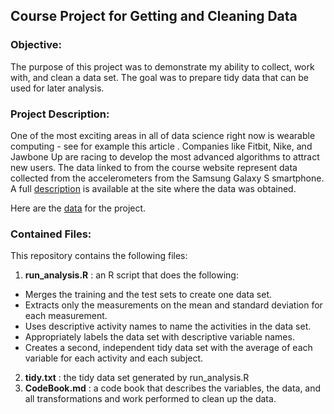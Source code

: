 ## Course Project for Getting and Cleaning Data

### Objective:

The purpose of this project was to demonstrate my ability to collect, work with, and clean a data set. The goal was to prepare tidy data that can be used for later analysis. 


### Project Description:

One of the most exciting areas in all of data science right now is wearable computing - see for example this article . Companies like Fitbit, Nike, and Jawbone Up are racing to develop the most advanced algorithms to attract new users. The data linked to from the course website represent data collected from the accelerometers from the Samsung Galaxy S smartphone. A full [description](http://archive.ics.uci.edu/ml/datasets/Human+Activity+Recognition+Using+Smartphones ) is available at the site where the data was obtained.

Here are the [data](https://d396qusza40orc.cloudfront.net/getdata%2Fprojectfiles%2FUCI%20HAR%20Dataset.zip ) for the project.


### Contained Files:

This repository contains the following files: 

1. **run_analysis.R** : an R script that does the following:
  - Merges the training and the test sets to create one data set.
  - Extracts only the measurements on the mean and standard deviation for each measurement.
  - Uses descriptive activity names to name the activities in the data set.
  - Appropriately labels the data set with descriptive variable names.
  - Creates a second, independent tidy data set with the average of each variable for each activity and each subject.
2. **tidy.txt** : the tidy data set generated by run_analysis.R
3. **CodeBook.md** : a code book that describes the variables, the data, and all transformations and work performed to clean up the data.  
